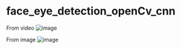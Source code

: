 # face_eye_detection_openCv_cnn
From video
![image](https://github.com/Arti-1196/face_eye_detection_openCv_cnn/assets/79993960/ce1f2c2c-d9fa-4ba9-ba54-51ad96dbc519)

From image
![image](https://github.com/Arti-1196/face_eye_detection_openCv_cnn/assets/79993960/4961b7ed-c05a-4f9d-8199-704bbeb62a80)
